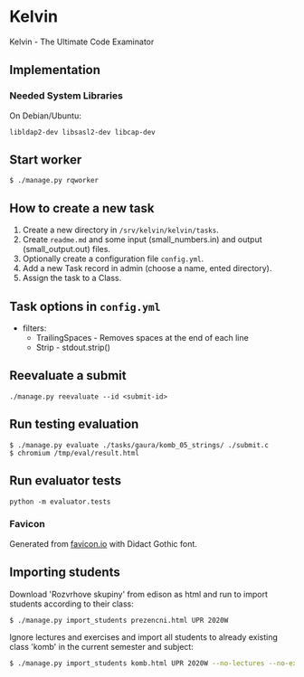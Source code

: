 # Kelvin

Kelvin - The Ultimate Code Examinator

## Implementation

### Needed System Libraries

On Debian/Ubuntu:

```
libldap2-dev libsasl2-dev libcap-dev
```

## Start worker
```
$ ./manage.py rqworker
```

## How to create a new task

1. Create a new directory in `/srv/kelvin/kelvin/tasks`.
2. Create `readme.md` and some input (small_numbers.in) and output (small_output.out) files.
3. Optionally create a configuration file `config.yml`.
4. Add a new Task record in admin (choose a name, ented directory).
5. Assign the task to a Class.


## Task options in `config.yml`

- filters:
  - TrailingSpaces - Removes spaces at the end of each line
  - Strip - stdout.strip()

## Reevaluate a submit

```
./manage.py reevaluate --id <submit-id>
```

## Run testing evaluation
```
$ ./manage.py evaluate ./tasks/gaura/komb_05_strings/ ./submit.c
$ chromium /tmp/eval/result.html
```

## Run evaluator tests
```
python -m evaluator.tests
```


### Favicon

Generated from [favicon.io](https://favicon.io/favicon-generator/) with Didact Gothic font.

## Importing students
Download 'Rozvrhove skupiny' from edison as html and run to import students according to their class:
```sh
$ ./manage.py import_students prezencni.html UPR 2020W
```

Ignore lectures and exercises and import all students to already existing class 'komb' in the current semester and subject:
```sh
$ ./manage.py import_students komb.html UPR 2020W --no-lectures --no-exercises --class-code komb
```
